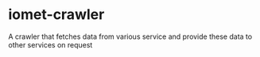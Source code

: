 # iomet-crawler
A crawler that fetches data from various service and provide these data to other services on request

